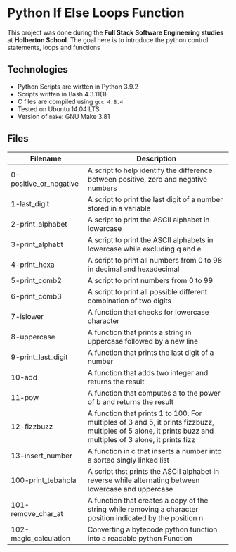 # Python If Else Loops Function

This project was done during the **Full Stack Software Engineering studies** at **Holberton School**. The goal here is to introduce the python control statements, loops and functions

## Technologies
* Python Scripts are wirtten in Python 3.9.2
* Scripts written in Bash 4.3.11(1)
* C files are compiled using `gcc 4.8.4`
* Tested on Ubuntu 14.04 LTS
* Version of `make`: GNU Make 3.81

## Files

| Filename | Description |
| -------- | ----------- |
| 0-positive_or_negative | A script to help identify the difference between positive, zero and negative numbers |
| 1-last_digit | A script to print the last digit of a number stored in a variable |
| 2-print_alphabet | A script to print the ASCII alphabet in lowercase |
| 3-print_alphabt | A script to print the ASCII alphabets in lowercase while excluding q and e |
| 4-print_hexa | A script to print all numbers from 0 to 98 in decimal and hexadecimal |
| 5-print_comb2 | A script to print numbers from 0 to 99 |
| 6-print_comb3 | A script to print all possible different combination of two digits |
| 7-islower | A function that checks for lowercase character |
| 8-uppercase | A function that prints a string in uppercase followed by a new line |
| 9-print_last_digit | A function that prints the last digit of a number |
| 10-add | A function that adds two integer and returns the result |
| 11-pow | A function that computes a to the power of b and returns the result |
| 12-fizzbuzz | A function that prints 1 to 100. For multiples of 3 and 5, it prints fizzbuzz, multiples of 5 alone, it prints buzz and multiples of 3 alone, it prints fizz |
| 13-insert_number | A function in c that inserts a number into a sorted singly linked list |
| 100-print_tebahpla | A script thst prints the ASCII alphabet in reverse while alternating between lowercase and uppercase |
| 101-remove_char_at | A function that creates a copy of the string while removing a character position indicated by the position n |
| 102-magic_calculation | Converting a bytecode python function into a readable python Function |
